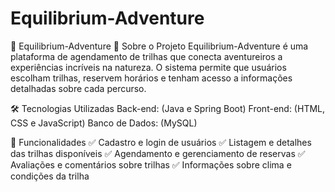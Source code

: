 # Equilibrium-Adventure

🌿 Equilibrium-Adventure
📌 Sobre o Projeto
Equilibrium-Adventure é uma plataforma de agendamento de trilhas que conecta aventureiros a experiências incríveis na natureza. O sistema permite que usuários escolham trilhas, reservem horários e tenham acesso a informações detalhadas sobre cada percurso.

🛠 Tecnologias Utilizadas
Back-end: (Java e Spring Boot)
Front-end: (HTML, CSS e JavaScript)
Banco de Dados: (MySQL)

🎯 Funcionalidades
✅ Cadastro e login de usuários
✅ Listagem e detalhes das trilhas disponíveis
✅ Agendamento e gerenciamento de reservas
✅ Avaliações e comentários sobre trilhas
✅ Informações sobre clima e condições da trilha
